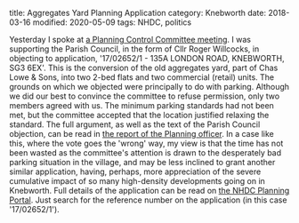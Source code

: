 title: Aggregates Yard Planning Application
category: Knebworth
date: 2018-03-16
modified: 2020-05-09
tags: NHDC, politics

Yesterday I spoke at [a Planning Control Committee meeting](http://web.north-herts.gov.uk/aksnherts/users/public/admin/kab14.pl?operation=SUBMIT&meet=135&cmte=PCC&grpid=public&arc=71). I was supporting the Parish Council, in the form of Cllr Roger Willcocks, in objecting to application, '17/02652/1 - 135A LONDON ROAD, KNEBWORTH, SG3 6EX'. This is the conversion of the old aggregates yard, part of Chas Lowe & Sons, into two 2-bed flats and two commercial (retail) units. The grounds on which we objected were principally to do with parking.
Although we did our best to convince the committee to refuse permission, only two members agreed with us. The minimum parking standards had not been met, but the committee accepted that the location justified relaxing the standard. The full argument, as well as the text of the Parish Council objection, can be read in [the report of the Planning officer](http://web.north-herts.gov.uk/aksnherts/images/att13450.docx).
In a case like this, where the vote goes the 'wrong' way, my view is that the time has not been wasted as the committee's attention is drawn to the desperately bad parking situation in the village, and may be less inclined to grant another similar application, having, perhaps, more appreciation of the severe cumulative impact of so many high-density developments going on in Knebworth.
Full details of the application can be read on [the NHDC Planning Portal](https://pa2.north-herts.gov.uk/online-applications/). Just search for the reference number on the application (in this case '17/02652/1').

